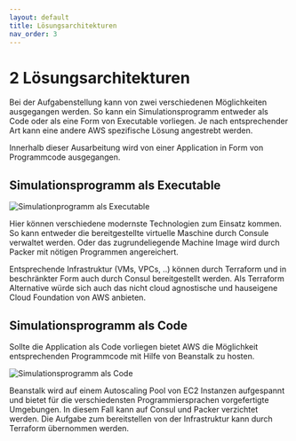 ```yaml
---
layout: default
title: Lösungsarchitekturen
nav_order: 3
---
```


# 2 Lösungsarchitekturen

Bei der Aufgabenstellung kann von zwei verschiedenen Möglichkeiten ausgegangen werden.
So kann ein Simulationsprogramm entweder als Code oder als eine Form von Executable vorliegen.
Je nach entsprechender Art kann eine andere AWS spezifische Lösung angestrebt werden.

Innerhalb dieser Ausarbeitung wird von einer Application in Form von Programmcode ausgegangen.

## Simulationsprogramm als Executable

![Simulationprogramm als Executable](/images/existing_sim.png)

Hier können verschiedene modernste Technologien zum Einsatz kommen.
So kann entweder die bereitgestellte virtuelle Maschine durch Consule verwaltet werden.
Oder das zugrundeliegende Machine Image wird durch Packer mit nötigen Programmen angereichert.

Entsprechende Infrastruktur (VMs, VPCs, ..) können durch Terraform und in beschränkter Form auch durch Consul bereitgestellt werden.
Als Terraform Alternative würde sich auch das nicht cloud agnostische und hauseigene Cloud Foundation von AWS anbieten.

## Simulationsprogramm als Code

Sollte die Application als Code vorliegen bietet AWS die Möglichkeit entsprechenden Programmcode mit Hilfe von Beanstalk zu hosten.

![Simulationsprogramm als Code](/images/code_sim.png)

Beanstalk wird auf einem Autoscaling Pool von EC2 Instanzen aufgespannt und bietet für die verschiedensten Programmiersprachen vorgefertigte Umgebungen.
In diesem Fall kann auf Consul und Packer verzichtet werden.
Die Aufgabe zum bereitstellen von der Infrastruktur kann durch Terraform übernommen werden.
